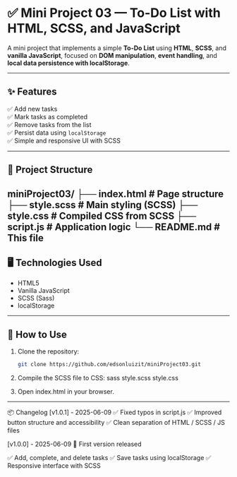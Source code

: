 # ✅ Mini Project 03 — To-Do List with HTML, SCSS, and JavaScript

A mini project that implements a simple **To-Do List** using **HTML**, **SCSS**, and **vanilla JavaScript**, focused on **DOM manipulation**, **event handling**, and **local data persistence with localStorage**.

---

## ✨ Features

✅ Add new tasks  
✅ Mark tasks as completed  
✅ Remove tasks from the list  
✅ Persist data using `localStorage`  
✅ Simple and responsive UI with SCSS  

---

## 📂 Project Structure

miniProject03/
├── index.html # Page structure
├── style.scss # Main styling (SCSS)
├── style.css # Compiled CSS from SCSS
├── script.js # Application logic
└── README.md # This file
---

## 🖥️ Technologies Used

- HTML5  
- Vanilla JavaScript  
- SCSS (Sass)  
- localStorage  

---

## 🚀 How to Use

1. Clone the repository:
   ```bash
   git clone https://github.com/edsonluizit/miniProject03.git

2. Compile the SCSS file to CSS:
sass style.scss style.css

3. Open index.html in your browser.

---

📦 Changelog
[v1.0.1] - 2025-06-09
✅ Fixed typos in script.js
✅ Improved button structure and accessibility
✅ Clean separation of HTML / SCSS / JS files

[v1.0.0] - 2025-06-09
🚀 First version released

✅ Add, complete, and delete tasks
✅ Save tasks using localStorage
✅ Responsive interface with SCSS
